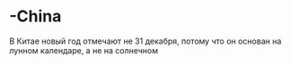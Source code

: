 # -China 
В Китае новый год отмечают не 31 декабря, потому что он основан на лунном календаре, а не на солнечном
